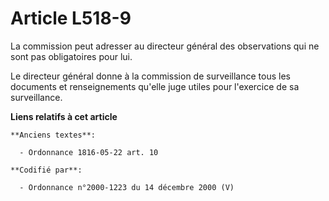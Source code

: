 # Article L518-9

La commission peut adresser au directeur général des observations qui ne sont pas obligatoires pour lui.

Le directeur général donne à la commission de surveillance tous les documents et renseignements qu'elle juge utiles pour
l'exercice de sa surveillance.

**Liens relatifs à cet article**

	**Anciens textes**:

	  - Ordonnance 1816-05-22 art. 10

	**Codifié par**:

	  - Ordonnance n°2000-1223 du 14 décembre 2000 (V)

